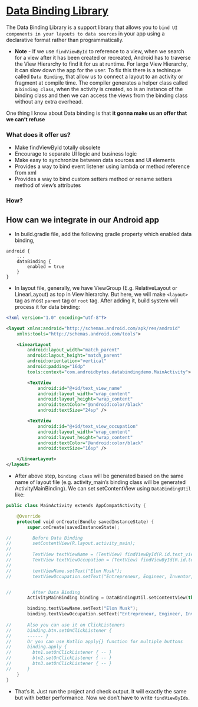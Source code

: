 # [Data Binding Library](https://developer.android.com/topic/libraries/data-binding/) 

The Data Binding Library is a support library that allows you to `bind UI components in your layouts to data sources` in your app using a 
declarative format rather than programmatically.

* **Note** - If we use `findViewById` to reference to a view, when we search for a view after it has been created or recreated, Android has to 
traverse the View Hierarchy to find it for us at runtime. For large View Hierarchy, it can slow down the app for the user. 
To fix this there is a techinque called `Data Binding`, that allow us to connect a layout to an activity or fragment at compile time.
The compiler generates a helper class called a `binding class`, when the activity is created, so is an instance of the binding class and 
then we can access the views from the binding class without any extra overhead.

One thing I know about Data binding is that **it gonna make us an offer that we can’t refuse**

### What does it offer us?

 * Make findViewById totally obsolete
 * Encourage to separate UI logic and business logic
 * Make easy to synchronize between data sources and UI elements
 * Provides a way to bind event listener using lambda or method reference from xml
 * Provides a way to bind custom setters method or rename setters method of view’s attributes
 
### How?

## How can we integrate in our Android app

* In build.gradle file, add the following gradle property which enabled data binding,
```
android {
    ...
    dataBinding {
        enabled = true
    }
}
```

* In layout file, generally, we have ViewGroup (E.g. RelativeLayout or LinearLayout) as top in View hierarchy. But here, we will make `<layout>` 
tag as most `parent` tag or `root` tag. After adding it, build system will process it for data binding:

```xml
<?xml version="1.0" encoding="utf-8"?>

<layout xmlns:android="http://schemas.android.com/apk/res/android"
    xmlns:tools="http://schemas.android.com/tools">

    <LinearLayout
        android:layout_width="match_parent"
        android:layout_height="match_parent"
        android:orientation="vertical"
        android:padding="16dp"
        tools:context="com.androidbytes.databindingdemo.MainActivity">

        <TextView
            android:id="@+id/text_view_name"
            android:layout_width="wrap_content"
            android:layout_height="wrap_content"
            android:textColor="@android:color/black"
            android:textSize="24sp" />

        <TextView
            android:id="@+id/text_view_occupation"
            android:layout_width="wrap_content"
            android:layout_height="wrap_content"
            android:textColor="@android:color/black"
            android:textSize="16sp" />

    </LinearLayout>
</layout>
```

* After above step, `binding class` will be generated based on the same name of layout file (e.g. activity_main’s binding class will be 
generated ActivityMainBinding). We can set setContentView using `DataBindingUtil` like:

```kotlin
public class MainActivity extends AppCompatActivity {

    @Override
    protected void onCreate(Bundle savedInstanceState) {
        super.onCreate(savedInstanceState);

//        Before Data Binding
//        setContentView(R.layout.activity_main);
//
//        TextView textViewName = (TextView) findViewById(R.id.text_view_name);
//        TextView textViewOccupation = (TextView) findViewById(R.id.text_view_occupation);
//
//        textViewName.setText("Elon Musk");
//        textViewOccupation.setText("Entrepreneur, Engineer, Inventor, Investor");


//        After Data Binding
        ActivityMainBinding binding = DataBindingUtil.setContentView(this, R.layout.activity_main);

        binding.textViewName.setText("Elon Musk");
        binding.textViewOccupation.setText("Entrepreneur, Engineer, Inventor, Investor");
        
//      Also you can use it on ClickListeners
//      binding.btn.setOnClickListener {
//      ------ }
//      Or you can use Kotlin apply{} function for multiple buttons
//      binding.apply {
//        btn1.setOnClickListener { -- }
//        btn2.setOnClickListener { -- }
//        btn3.setOnClickListener { -- }
//      }
    }
}
```

* That’s it. Just run the project and check output. It will exactly the same but with better performance. Now we don’t have to write 
`findViewByIds`.

